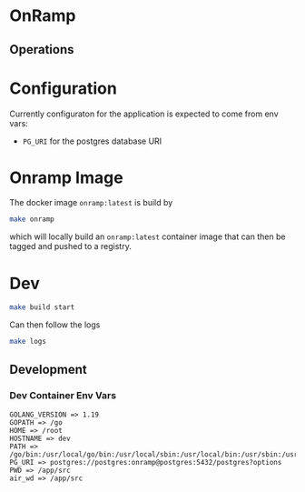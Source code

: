 # OnRamp


## Operations

# Configuration

Currently configuraton for the application is expected to come from env vars:

- `PG_URI` for the postgres database URI

# Onramp Image

The docker image `onramp:latest` is build by

```sh
make onramp
```

which will locally build an `onramp:latest` container image that can then 
be tagged and pushed to a registry.

# Dev

```sh
make build start
```
Can then follow the logs

```sh
make logs
```

## Development

### Dev Container Env Vars
```
GOLANG_VERSION => 1.19
GOPATH => /go
HOME => /root
HOSTNAME => dev
PATH => /go/bin:/usr/local/go/bin:/usr/local/sbin:/usr/local/bin:/usr/sbin:/usr/bin:/sbin:/bin
PG_URI => postgres://postgres:onramp@postgres:5432/postgres?options
PWD => /app/src
air_wd => /app/src
```

